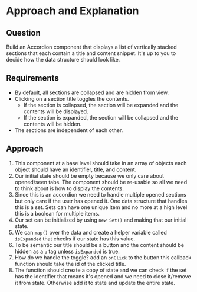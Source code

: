 # Approach and Explanation

## Question

Build an Accordion component that displays a list of vertically stacked sections that each contain a title and content snippet. It's up to you to decide how the data structure should look like.

## Requirements

- By default, all sections are collapsed and are hidden from view.
- Clicking on a section title toggles the contents.
  - If the section is collapsed, the section will be expanded and the contents will be displayed.
  - If the section is expanded, the section will be collapsed and the contents will be hidden.
- The sections are independent of each other.

## Approach

1. This component at a base level should take in an array of objects each object should have an identifier, title, and content.
2. Our initial state should be empty because we only care about opened/seen tabs. The component should be re-usable so all we need to think about is how to display the contents.
3. Since this is an accordion we need to handle multiple opened sections but only care if the user has opened it. One data structure that handles this is a set. Sets can have one unique item and no more at a high level this is a boolean for multiple items.
4. Our set can be initialized by using `new Set()` and making that our initial state.
5. We can `map()` over the data and create a helper variable called `isExpanded` that checks if our state has this value.
6. To be semantic our title should be a button and the content should be hidden as a `p` tag unless `isExpanded` is true.
7. How do we handle the toggle? add an `onClick` to the button this callback function should take the id of the clicked title.
8. The function should create a copy of state and we can check if the set has the identifier that means it's opened and we need to close it/remove it from state. Otherwise add it to state and update the entire state.
